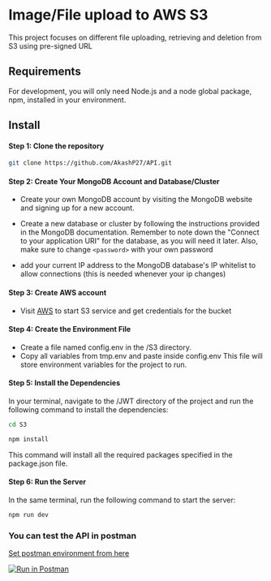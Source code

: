 # Image/File upload to AWS S3

This project focuses on different file uploading, retrieving and deletion from S3 using pre-signed URL

## Requirements

For development, you will only need Node.js and a node global package, npm, installed in your environment.

## Install

#### Step 1: Clone the repository

```bash
git clone https://github.com/AkashP27/API.git
```

#### Step 2: Create Your MongoDB Account and Database/Cluster

- Create your own MongoDB account by visiting the MongoDB website and signing up for a new account.

- Create a new database or cluster by following the instructions provided in the MongoDB documentation. Remember to note down the "Connect to your application URI" for the database, as you will need it later. Also, make sure to change `<password>` with your own password

- add your current IP address to the MongoDB database's IP whitelist to allow connections (this is needed whenever your ip changes)

#### Step 3: Create AWS account

- Visit [AWS](https://aws.amazon.com/) to start S3 service and get credentials for the bucket

#### Step 4: Create the Environment File

- Create a file named config.env in the /S3 directory.
- Copy all variables from tmp.env and paste inside config.env
  This file will store environment variables for the project to run.

#### Step 5: Install the Dependencies

In your terminal, navigate to the /JWT directory of the project and run the following command to install the dependencies:

```bash
cd S3
```

```bash
npm install
```

This command will install all the required packages specified in the package.json file.

#### Step 6: Run the Server

In the same terminal, run the following command to start the server:

```bash
npm run dev
```

### You can test the API in postman

[Set postman environment from here](https://www.postman.com/akash-api/workspace/akash-public/environment/16112169-8faac55e-e2dc-4fd2-9548-4c8c20624a87?action=share&creator=16112169&active-environment=16112169-8faac55e-e2dc-4fd2-9548-4c8c20624a87)

[![Run in Postman](https://run.pstmn.io/button.svg)](https://app.getpostman.com/run-collection/16112169-6f4581ae-1fcd-476b-b789-1dece9db8c88?action=collection%2Ffork&source=rip_markdown&collection-url=entityId%3D16112169-6f4581ae-1fcd-476b-b789-1dece9db8c88%26entityType%3Dcollection%26workspaceId%3D9fe04cc0-53c6-4f02-842b-8fe10274477e)
